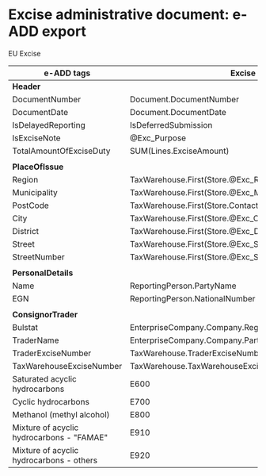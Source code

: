 # Excise administrative document: e-ADD export

EU Excise

|**e-ADD tags**|**Excise Product Code**|
| ------------------------------------------------------------ | ------------------- |
|**Header**|
|DocumentNumber                                       | Document.DocumentNumber    |
| DocumentDate             | Document.DocumentDate               |
| IsDelayedReporting                                       |IsDeferredSubmission     |
| IsExciseNote                                                       | @Exc_Purpose  |
| TotalAmountOfExciseDuty |SUM(Lines.ExciseAmount)           |
|                                                                                 |
|**PlaceOfIssue**
|Region                                       | TaxWarehouse.First(Store.@Exc_Region)   |
|Municipality                        | TaxWarehouse.First(Store.@Exc_Municipality) |
| PostCode   |TaxWarehouse.First(Store.ContactMechanism(ContactMechanismType=P))  |
| City                  | TaxWarehouse.First(Store.@Exc_City)   |
| District | TaxWarehouse.First(Store.@Exc_District)  |
| Street | TaxWarehouse.First(Store.@Exc_Street)|
| StreetNumber  | TaxWarehouse.First(Store.@Exc_StreetNumber) |
|                                                                                    |
|**PersonalDetails**|
| Name | ReportingPerson.PartyName|
| EGN | ReportingPerson.NationalNumber |
|                                             |
| **ConsignorTrader**                 |
| Bulstat   | EnterpriseCompany.Company.RegistrationNumber |
| TraderName | EnterpriseCompany.Company.PartyName |
| TraderExciseNumber | TaxWarehouse.TraderExciseNumber|
| TaxWarehouseExciseNumber|TaxWarehouse.TaxWarehouseExciseNumber|
| Saturated acyclic hydrocarbons                               | E600                |
| Cyclic hydrocarbons                                          | E700                |
| Methanol (methyl alcohol)                                    | E800                |
| Mixture of acyclic hydrocarbons - "FAMAE"                    | E910                |
| Mixture of acyclic hydrocarbons - others                     | E920                |
